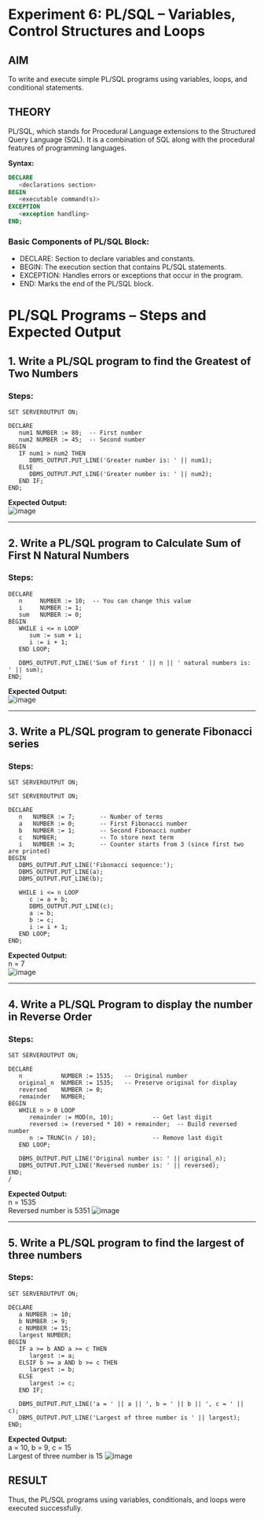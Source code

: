 # Experiment 6: PL/SQL – Variables, Control Structures and Loops

## AIM
To write and execute simple PL/SQL programs using variables, loops, and conditional statements.


## THEORY

PL/SQL, which stands for Procedural Language extensions to the Structured Query Language (SQL). It is a combination of SQL along with the procedural features of programming languages.

**Syntax:**
```sql
DECLARE 
   <declarations section> 
BEGIN 
   <executable command(s)>
EXCEPTION 
   <exception handling> 
END;
```

### Basic Components of PL/SQL Block:
- DECLARE: Section to declare variables and constants.
- BEGIN: The execution section that contains PL/SQL statements.
- EXCEPTION: Handles errors or exceptions that occur in the program.
- END: Marks the end of the PL/SQL block.

# PL/SQL Programs – Steps and Expected Output

## 1. Write a PL/SQL program to find the Greatest of Two Numbers

### Steps:
```
SET SERVEROUTPUT ON;

DECLARE
   num1 NUMBER := 80;  -- First number
   num2 NUMBER := 45;  -- Second number
BEGIN
   IF num1 > num2 THEN
      DBMS_OUTPUT.PUT_LINE('Greater number is: ' || num1);
   ELSE
      DBMS_OUTPUT.PUT_LINE('Greater number is: ' || num2);
   END IF;
END;
```
**Expected Output:**  
![image](https://github.com/user-attachments/assets/f608b320-4075-4be8-9a0a-74c79c717710)


---

## 2. Write a PL/SQL program to Calculate Sum of First N Natural Numbers

### Steps:
```
DECLARE
   n     NUMBER := 10;  -- You can change this value
   i     NUMBER := 1;
   sum   NUMBER := 0;
BEGIN
   WHILE i <= n LOOP
      sum := sum + i;
      i := i + 1;
   END LOOP;

   DBMS_OUTPUT.PUT_LINE('Sum of first ' || n || ' natural numbers is: ' || sum);
END;
```

**Expected Output:**  
![image](https://github.com/user-attachments/assets/bbf8d7c9-dd4c-4fd4-b5b5-7c8067fb006c)

---

## 3. Write a PL/SQL program to generate Fibonacci series

### Steps:
```
SET SERVEROUTPUT ON;

SET SERVEROUTPUT ON;

DECLARE
   n   NUMBER := 7;       -- Number of terms
   a   NUMBER := 0;       -- First Fibonacci number
   b   NUMBER := 1;       -- Second Fibonacci number
   c   NUMBER;            -- To store next term
   i   NUMBER := 3;       -- Counter starts from 3 (since first two are printed)
BEGIN
   DBMS_OUTPUT.PUT_LINE('Fibonacci sequence:');
   DBMS_OUTPUT.PUT_LINE(a);
   DBMS_OUTPUT.PUT_LINE(b);

   WHILE i <= n LOOP
      c := a + b;
      DBMS_OUTPUT.PUT_LINE(c);
      a := b;
      b := c;
      i := i + 1;
   END LOOP;
END;
```
**Expected Output:**  
n = 7  
![image](https://github.com/user-attachments/assets/a2f51d3a-b6ed-4d25-910b-a833d3fdaecd)


---

## 4. Write a PL/SQL Program to display the number in Reverse Order

### Steps:
```
SET SERVEROUTPUT ON;

DECLARE
   n           NUMBER := 1535;   -- Original number
   original_n  NUMBER := 1535;   -- Preserve original for display
   reversed    NUMBER := 0;
   remainder   NUMBER;
BEGIN
   WHILE n > 0 LOOP
      remainder := MOD(n, 10);           -- Get last digit
      reversed := (reversed * 10) + remainder;  -- Build reversed number
      n := TRUNC(n / 10);                -- Remove last digit
   END LOOP;

   DBMS_OUTPUT.PUT_LINE('Original number is: ' || original_n);
   DBMS_OUTPUT.PUT_LINE('Reversed number is: ' || reversed);
END;
/
```

**Expected Output:**  
n = 1535  
Reversed number is 5351
![image](https://github.com/user-attachments/assets/607d034f-9e85-4b43-b190-d2dbaa243918)


---

## 5. Write a PL/SQL program to find the largest of three numbers

### Steps:
```
SET SERVEROUTPUT ON;

DECLARE
   a NUMBER := 10;
   b NUMBER := 9;
   c NUMBER := 15;
   largest NUMBER;
BEGIN
   IF a >= b AND a >= c THEN
      largest := a;
   ELSIF b >= a AND b >= c THEN
      largest := b;
   ELSE
      largest := c;
   END IF;

   DBMS_OUTPUT.PUT_LINE('a = ' || a || ', b = ' || b || ', c = ' || c);
   DBMS_OUTPUT.PUT_LINE('Largest of three number is ' || largest);
END;
```

**Expected Output:**  
a = 10, b = 9, c = 15  
Largest of three number is 15
![image](https://github.com/user-attachments/assets/a03a43fd-795d-45fc-9d21-353404216e8f)



## RESULT
Thus, the PL/SQL programs using variables, conditionals, and loops were executed successfully.
